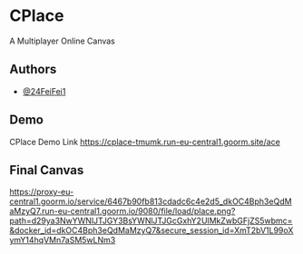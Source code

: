 
# CPlace

A Multiplayer Online Canvas

## Authors

- [@24FeiFei1](https://www.github.com/24FeiFei1)


## Demo


CPlace Demo Link https://cplace-tmumk.run-eu-central1.goorm.site/ace
## Final Canvas


  https://proxy-eu-central1.goorm.io/service/6467b90fb813cdadc6c4e2d5_dkOC4Bph3eQdMaMzyQ7.run-eu-central1.goorm.io/9080/file/load/place.png?path=d29ya3NwYWNlJTJGY3BsYWNlJTJGcGxhY2UlMkZwbGFjZS5wbmc=&docker_id=dkOC4Bph3eQdMaMzyQ7&secure_session_id=XmT2bV1L99oXymY14hqVMn7aSM5wLNm3


